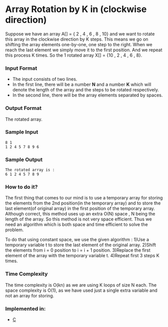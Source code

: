 # Array Rotation by K in (clockwise direction)

Suppose we have an array A[] = { 2 , 4 , 6 , 8 , 10} and we want to rotate this array in the clockwise direction by K steps.
This means we go on shifting the array elements one-by-one, one step to the right. When we reach the last element we simply move it to the first position.
And we repeat this process K times.
So the 1 rotated array X[] = {10 , 2 , 4 , 6 , 8}.

### Input Format

- The input consists of two lines.
- In the first line, there will be a number **N** and a number **K** which will denote the length of the array and the steps to be rotated respectively.
- In the second line, there will be the array elements separated by spaces.

### Output Format

The rotated array.

### Sample Input

```
8 1
1 2 4 5 7 8 9 6

```

### Sample Output

```
The rotated array is :
6 1 2 4 5 7 8 9

```

### How to do it?

The first thing that comes to our mind is to use a temporary array for storing the elements from the 2nd position(in the temporary array) and to store the last element(of original array) in the first position of the temporary array.
Although correct, this method uses up an extra O(N) space , N being the length of the array. So this method is not very space efficient. 
Thus we need an algorithm which is both space and time efficient to solve the problem.

To do that using constant space, we use the given algorithm :
1)Use a temporary variable t to store the last element of the original array.
2)Shift the elements from i = 0 position to i = i + 1 position.
3)Replace the first element of the array with the temporary variable t.
4)Repeat first 3 steps K times.


### Time Complexity

The time complexity is O(kn) as we are using K loops of size N each.
The space complexity is O(1), as we have used just a single extra variable and not an array for storing.

### Implemented in:

- [C](array_rotation.c)
